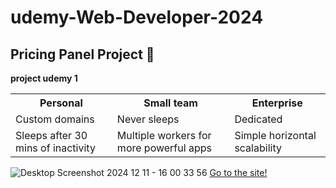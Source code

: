 # udemy-Web-Developer-2024
## Pricing Panel Project :blue_heart:
**project udemy 1** 

<table>
    <tr>
        <th>Personal</th>
        <th>Small team</th>
        <th>Enterprise</th>
    </tr>
    <tr>
        <td>Custom domains</td>
        <td>Never sleeps</td>
        <td>Dedicated</td>
    </tr>
    <tr>
        <td>Sleeps after 30 mins of inactivity</td>
        <td>Multiple workers for more powerful apps</td>
        <td>Simple horizontal scalability</td>
    </tr>

</table>

![Desktop Screenshot 2024 12 11 - 16 00 33 56](https://github.com/user-attachments/assets/4eca8290-8067-43eb-8308-409702fa2c30)
[Go to the site! ](http://127.0.0.1:5500/Pricing%20Panel%20Project/index.html)
